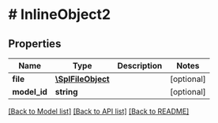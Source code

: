 # # InlineObject2

## Properties

Name | Type | Description | Notes
------------ | ------------- | ------------- | -------------
**file** | [**\SplFileObject**](\SplFileObject.md) |  | [optional] 
**model_id** | **string** |  | [optional] 

[[Back to Model list]](../../README.md#documentation-for-models) [[Back to API list]](../../README.md#documentation-for-api-endpoints) [[Back to README]](../../README.md)



